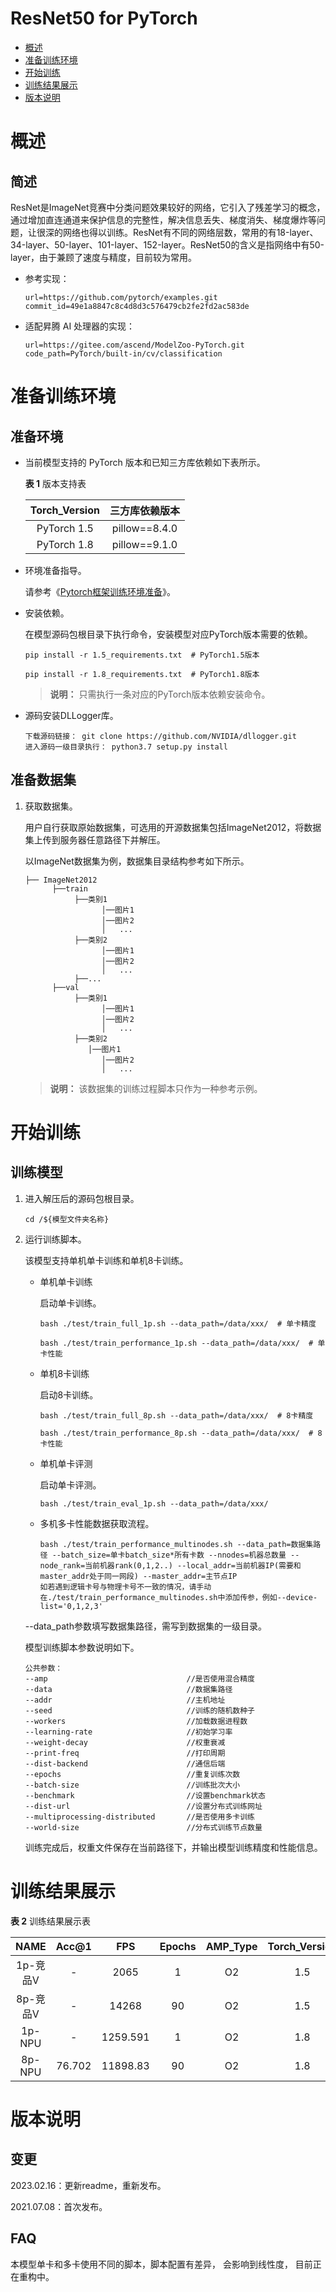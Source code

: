 # ResNet50 for PyTorch

-   [概述](#概述)
-   [准备训练环境](#准备训练环境)
-   [开始训练](#开始训练)
-   [训练结果展示](#训练结果展示)
-   [版本说明](#版本说明)

# 概述

## 简述

ResNet是ImageNet竞赛中分类问题效果较好的网络，它引入了残差学习的概念，通过增加直连通道来保护信息的完整性，解决信息丢失、梯度消失、梯度爆炸等问题，让很深的网络也得以训练。ResNet有不同的网络层数，常用的有18-layer、34-layer、50-layer、101-layer、152-layer。ResNet50的含义是指网络中有50-layer，由于兼顾了速度与精度，目前较为常用。

- 参考实现：

  ```
  url=https://github.com/pytorch/examples.git
  commit_id=49e1a8847c8c4d8d3c576479cb2fe2fd2ac583de
  ```

- 适配昇腾 AI 处理器的实现：

  ```
  url=https://gitee.com/ascend/ModelZoo-PyTorch.git
  code_path=PyTorch/built-in/cv/classification
  ```

# 准备训练环境

## 准备环境

- 当前模型支持的 PyTorch 版本和已知三方库依赖如下表所示。

  **表 1**  版本支持表

  | Torch_Version      | 三方库依赖版本                                 |
  | :--------: | :----------------------------------------------------------: |
  | PyTorch 1.5 | pillow==8.4.0 |
  | PyTorch 1.8 | pillow==9.1.0 |
  
- 环境准备指导。

  请参考《[Pytorch框架训练环境准备](https://www.hiascend.com/document/detail/zh/ModelZoo/pytorchframework/ptes)》。
  
- 安装依赖。

  在模型源码包根目录下执行命令，安装模型对应PyTorch版本需要的依赖。
  ```
  pip install -r 1.5_requirements.txt  # PyTorch1.5版本
  
  pip install -r 1.8_requirements.txt  # PyTorch1.8版本
  ```
  > **说明：** 
  >只需执行一条对应的PyTorch版本依赖安装命令。

- 源码安装DLLogger库。
  ```
  下载源码链接： git clone https://github.com/NVIDIA/dllogger.git
  进入源码一级目录执行： python3.7 setup.py install
  ```

## 准备数据集


1. 获取数据集。

   用户自行获取原始数据集，可选用的开源数据集包括ImageNet2012，将数据集上传到服务器任意路径下并解压。

   以ImageNet数据集为例，数据集目录结构参考如下所示。

   ```
   ├── ImageNet2012
         ├──train
              ├──类别1
                    │──图片1
                    │──图片2
                    │   ...       
              ├──类别2
                    │──图片1
                    │──图片2
                    │   ...   
              ├──...                     
         ├──val  
              ├──类别1
                    │──图片1
                    │──图片2
                    │   ...       
              ├──类别2
                 │──图片1
                    │──图片2
                    │   ...                
   ```

   > **说明：** 
   > 该数据集的训练过程脚本只作为一种参考示例。

# 开始训练

## 训练模型

1. 进入解压后的源码包根目录。

   ```
   cd /${模型文件夹名称} 
   ```

2. 运行训练脚本。

   该模型支持单机单卡训练和单机8卡训练。

   - 单机单卡训练

     启动单卡训练。

     ```
     bash ./test/train_full_1p.sh --data_path=/data/xxx/  # 单卡精度
     
     bash ./test/train_performance_1p.sh --data_path=/data/xxx/  # 单卡性能
     ```

   - 单机8卡训练

     启动8卡训练。

     ```
     bash ./test/train_full_8p.sh --data_path=/data/xxx/  # 8卡精度
     
     bash ./test/train_performance_8p.sh --data_path=/data/xxx/  # 8卡性能
     ```

   - 单机单卡评测

     启动单卡评测。

     ```
     bash ./test/train_eval_1p.sh --data_path=/data/xxx/
     ```

   - 多机多卡性能数据获取流程。

     ```
     bash ./test/train_performance_multinodes.sh --data_path=数据集路径 --batch_size=单卡batch_size*所有卡数 --nnodes=机器总数量 --node_rank=当前机器rank(0,1,2..) --local_addr=当前机器IP(需要和master_addr处于同一网段) --master_addr=主节点IP
     如若遇到逻辑卡号与物理卡号不一致的情况，请手动在./test/train_performance_multinodes.sh中添加传参，例如--device-list='0,1,2,3'
     ```

   --data_path参数填写数据集路径，需写到数据集的一级目录。

   模型训练脚本参数说明如下。

   ```
   公共参数：
   --amp                               //是否使用混合精度
   --data                              //数据集路径
   --addr                              //主机地址
   --seed                              //训练的随机数种子   
   --workers                           //加载数据进程数
   --learning-rate                     //初始学习率
   --weight-decay                      //权重衰减
   --print-freq                        //打印周期
   --dist-backend                      //通信后端
   --epochs                            //重复训练次数
   --batch-size                        //训练批次大小
   --benchmark                         //设置benchmark状态
   --dist-url                          //设置分布式训练网址
   --multiprocessing-distributed       //是否使用多卡训练
   --world-size                        //分布式训练节点数量
   ```

   训练完成后，权重文件保存在当前路径下，并输出模型训练精度和性能信息。

# 训练结果展示

**表 2**  训练结果展示表

| NAME | Acc@1 | FPS       | Epochs   | AMP_Type | Torch_Version |
| :------: | :------:  | :------: | :------: | :------: | :------: |
| 1p-竞品V |   -    |   2065   |   1    | O2    | 1.5   |
| 8p-竞品V |   -    |  14268   |   90   | O2   | 1.5  |
| 1p-NPU |   -    | 1259.591 |   1    | O2 | 1.8 |
| 8p-NPU | 76.702 | 11898.83 | 90 | O2 | 1.8 |

# 版本说明

## 变更

2023.02.16：更新readme，重新发布。

2021.07.08：首次发布。

## FAQ

本模型单卡和多卡使用不同的脚本，脚本配置有差异， 会影响到线性度， 目前正在重构中。